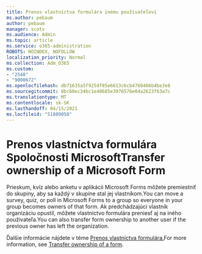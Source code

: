 ```yaml
---
title: Prenos vlastníctva formulára inému používateľovi
ms.author: pebaum
author: pebaum
manager: scotv
ms.audience: Admin
ms.topic: article
ms.service: o365-administration
ROBOTS: NOINDEX, NOFOLLOW
localization_priority: Normal
ms.collection: Adm_O365
ms.custom:
- "2548"
- "9000672"
ms.openlocfilehash: db71635a5f925df85e6613c6cb4760406b4be3e8
ms.sourcegitcommit: 8bc60ec34bc1e40685e3976576e04a2623f63a7c
ms.translationtype: MT
ms.contentlocale: sk-SK
ms.lasthandoff: 04/15/2021
ms.locfileid: "51809058"
---
```

# <a name="transfer-ownership-of-a-microsoft-form"></a><span data-ttu-id="dfa7e-102">Prenos vlastníctva formulára Spoločnosti Microsoft</span><span class="sxs-lookup"><span data-stu-id="dfa7e-102">Transfer ownership of a Microsoft Form</span></span>

<span data-ttu-id="dfa7e-103">Prieskum, kvíz alebo anketu v aplikácii Microsoft Forms môžete premiestniť do skupiny, aby sa každý v skupine stal jej vlastníkom.</span><span class="sxs-lookup"><span data-stu-id="dfa7e-103">You can move a survey, quiz, or poll in Microsoft Forms to a group so everyone in your group becomes owners of that form.</span></span> <span data-ttu-id="dfa7e-104">Ak predchádzajúci vlastník organizáciu opustil, môžete vlastníctvo formulára preniesť aj na iného používateľa.</span><span class="sxs-lookup"><span data-stu-id="dfa7e-104">You can also transfer form ownership to another user if the previous owner has left the organization.</span></span>

<span data-ttu-id="dfa7e-105">Ďalšie informácie nájdete v téme [Prenos vlastníctva formulára.](https://support.office.com/article/Transfer-ownership-of-a-form-921a6361-a4e5-44ea-bce9-c4ed63aa54b4)</span><span class="sxs-lookup"><span data-stu-id="dfa7e-105">For more information, see [Transfer ownership of a form](https://support.office.com/article/Transfer-ownership-of-a-form-921a6361-a4e5-44ea-bce9-c4ed63aa54b4).</span></span>